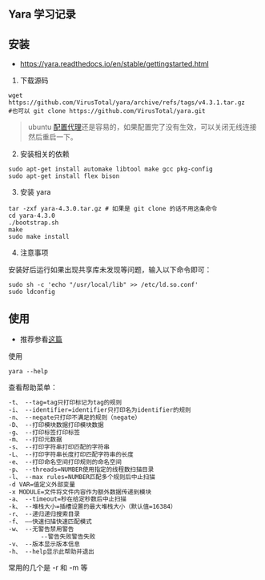## Yara 学习记录

## 安装

- https://yara.readthedocs.io/en/stable/gettingstarted.html

1. 下载源码

```
wget https://github.com/VirusTotal/yara/archive/refs/tags/v4.3.1.tar.gz
#也可以 git clone https://github.com/VirusTotal/yara.git
```



> ubuntu [配置代理](https://blog.csdn.net/u011119817/article/details/110856212)还是容易的，如果配置完了没有生效，可以关闭无线连接然后重启一下。

2. 安装相关的依赖

```
sudo apt-get install automake libtool make gcc pkg-config
sudo apt-get install flex bison
```

3. 安装 yara

```
tar -zxf yara-4.3.0.tar.gz # 如果是 git clone 的话不用这条命令
cd yara-4.3.0
./bootstrap.sh
make
sudo make install
```

4. 注意事项

安装好后运行如果出现共享库未发现等问题，输入以下命令即可：

```
sudo sh -c 'echo "/usr/local/lib" >> /etc/ld.so.conf'
sudo ldconfig
```

## 使用

- 推荐参看[这篇](https://www.anquanke.com/post/id/211501)

使用 

```
yara --help
```

查看帮助菜单：

```xml
-t、 --tag=tag只打印标记为tag的规则
-i、 --identifier=identifier只打印名为identifier的规则
-n、 --negate只打印不满足的规则（negate）
-D、 --打印模块数据打印模块数据
-g、 --打印标签打印标签
-m、 --打印元数据
-s、 --打印字符串打印匹配的字符串
-L、 --打印字符串长度打印匹配字符串的长度
-e、 --打印命名空间打印规则的命名空间
-p、 --threads=NUMBER使用指定的线程数扫描目录
-l、 --max rules=NUMBER匹配多个规则后中止扫描
-d VAR=值定义外部变量
-x MODULE=文件将文件内容作为额外数据传递到模块
-a、 --timeout=秒在给定秒数后中止扫描
-k、 --堆栈大小=插槽设置的最大堆栈大小（默认值=16384）
-r、 --递归递归搜索目录
-f、 ——快速扫描快速匹配模式
-w、 --无警告禁用警告
         --警告失败警告失败
-v、 --版本显示版本信息
-h、 --help显示此帮助并退出
```

常用的几个是 -r 和 -m 等

